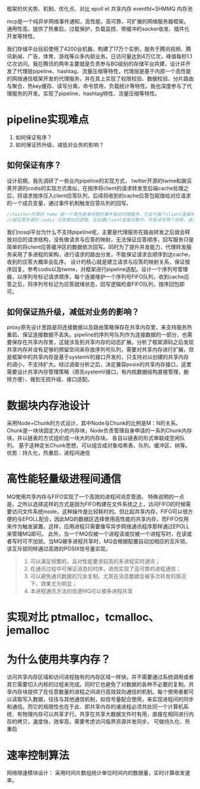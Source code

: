 框架的优劣势、机制、优化点、对比
epoll et
共享内存
eventfd+SHMMQ
内存池


mcp是一个纯异步网络事件通知，高性能，高可靠，可扩展的网络服务器框架。通用性高，提供了热重启，过载保护，负载监控、带缓冲的socker收发、插件化开发等特性。

我们存储平台目前使用了4200台机器，构建了17万个实例，服务于腾讯视频、腾讯新闻、广告、体育、游戏等众多内部业务。日访问量达到4万亿次，峰值每秒1.1亿次访问。我在腾讯的两年主要就是负责参与BG级别的存储平台共建，设计并开发了代理层pipeline、hashtag、流量压缩等特性，代理层是基于内部一个高性能的网络通信框架开发的代理服务，并在其上实现了权限校验、数据校验、分片路由与聚合、热key缓存、读写分离，命令禁用，负载统计等特性。我也深度参与了代理服务的开发。实现了pipeline、hashtag特性、流量压缩等特性。
# pipeline实现难点
1. 如何保证有序？
2. 如何保证热升级，减低对业务的影响？
## 如何保证有序？
设计前期，我先调研了一些业内pipeline的实现方式，
twitter开源的twme和豌豆荚开源的codis的实现方式类似，在按序将client的请求转发至后端cache处理之后，将请求按序压入client应答队列，后续将收到的cache应答包赋值给对应请求的一个成员变量，通过事件机制触发应答队列的回写。
```cpp
//twitter开源的`twme`是一个高性能单线程的事件驱动代理服务，它会为每个client连接维护一个接收队列和发送队列，接收到client请求之后，将请求压入`接收队列`，转发后端处理之后，将请求压入发送队列，后续收到cache应答之后，通过事件机制触发回写逻辑，按接收队列顺序回复保证pipeline实现。
//豌豆荚开源的`codis`也是类似的逻辑，在创建client连接对象时，开启读写两个协程，读协程读取client请求，转发至后端cache处理并将请求消息加入应答队列，后续收到cache应答后，将应答设置为请求的一个成员，并通知写协程轮询应答队列，将应答就绪的请求回复给client，保证请求pipeline。
```
我们nosql平台为什么不支持pipeline呢，主要是代理服务在路由转发之后就会释放对应的请求结构，没有做请求与应答的映射，无法保证应答顺序，回写服务只是简单的将client应答缓冲区的数据依次回写。同时为了提升并发能力，代理转发服务采用了多进程的架构，进行请求的路由分发，不能保证请求会顺序到达cache，收到的应答大概率会乱序。
设计的核心就是建立请求与应答的映射关系，保证按序回复。参考codis以及twme，对框架进行pipeline适配。设计一个序列号管理器，以序列号标记请求顺序，每个连接维护一个序列号FIFO队列，收到cache应答之后，将序列号标记为应答就绪状态，回写逻辑检查FIFO队列，按序回包即可。
## 如何保证热升级，减低对业务的影响？
proxy原先设计思路是将连接数据以及路由策略保存在共享内存里，来支持服务热重启、保证连接数据不丢失。pipeline的序列号队列作为连接数据的一部分，也需要保存在共享内存里，这就涉及到共享内存的动态扩展。分析了框架源码之后发现共享内存并没有足够的预留空间来存放序列号队列，需要对共享内存进行扩展，但是框架中的共享内存是基于systemV的接口开发的，只支持对以创建的共享内存的调小，不支持扩大。经过调查分析之后，决定兼容posix的共享内存接口，这里需要设计共享内存管理策略（原先systemV接口，有内核数据结构直接管理，删除方便）、做到无损升级、接口适配。

# 数据块内存池设计
采用Node+Chunk的方式设计，其中Node与Chunk的比例是M：N的关系。
Chunk是一块块固定大小的内存块，Node负责管理自身申请的一系列Chunk内存块，并以链表的方式组织成一块大的内存块。
各自以链表的形式串联成空闲队列。
基于这种定长Chunk思想，可以组合成对象哈希表、队列、缓冲区、树等。
优势：持久化，热重启、进程间通信

# 高性能轻量级进程间通信
MQ使用共享内存与FIFO实现了一个高效的进程间消息管道。
特殊说明的一点是，之所以选择这样的方式是因为FIFO构建在文件系统之上，访问FIFO的时候需要访问文件系统inode，这种操作是比较耗时的。但比起共享内存，FIFO可以很方便的与EPOLL配合，因此MQ的数据区选择使用高性能的共享内存，而FIFO仅用来作为触发装置。这样，应用进程只需要像写异步网络通讯程序那样通过EPOLL来管理MQ即可。
此外，当一个MQ仅被一个进程读或仅被一个进程写时，在读或者写时可不加锁。当MQ被多进程共享时，MQ会根据配置自动加相应的互斥锁。该互斥锁同样通过高效的POSIX信号量实现。
> 1. 可以满足频繁的，且对性能要求较高的多进程实时通讯；
> 2. 在通讯过程中可保证消息的时序，进而实现了高可靠的进程通信；
> 3. 可以避免通讯数据的冗余复制，尤其在消息数据会被多次转发的情况下，效果尤为明显；
> 4. 本进程通讯方法的信道MQ可以被多进程共享

# 实现对比 ptmalloc，tcmalloc、jemalloc
[](https://cloud.tencent.com/developer/article/1173720)

# 为什么使用共享内存？
访问共享内存区域和访问进程独有的内存区域一样快，并不需要通过系统调用或者其它需要切入内核的过程来完成。同时它也避免了对数据的各种不必要的复制。共享内存块提供了在任意数量的进程之间进行高效双向通信的机制。每个使用者都可以读取写入数据，往往与其他通信机制，如信号量配合使用，来实现进程间的同步和通信。而它的局限性也在于此．即共享内存的诸进程必须共处同一个计算机系统．有物理内存可以共享才行。共享在共享大数据文件时有用，直接在相同进行内存的拷贝，速度快，效率高，需要考虑访问临界资源并发同步。
可做持久化、热重启

# 速率控制算法
网络限速模块设计：
采用时间片数组统计单位时间内的数据量，实时计算收发速率。
